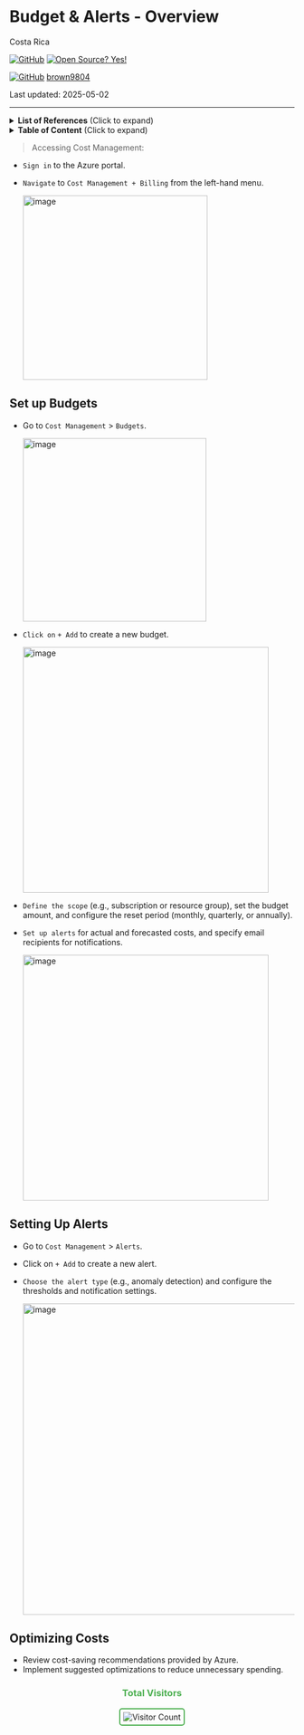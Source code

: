 # Budget \& Alerts - Overview

Costa Rica

[![GitHub](https://badgen.net/badge/icon/github?icon=github&label)](https://github.com) [![Open Source? Yes!](https://badgen.net/badge/Open%20Source%20%3F/Yes%21/blue?icon=github)](https://github.com/Naereen/badges/)

[![GitHub](https://img.shields.io/badge/--181717?logo=github&logoColor=ffffff)](https://github.com/)
[brown9804](https://github.com/brown9804)

Last updated: 2025-05-02

----------

<details>
<summary><b>List of References</b> (Click to expand)</summary>

- [Tutorial: Create and manage budgets](https://learn.microsoft.com/en-us/azure/cost-management-billing/costs/tutorial-acm-create-budgets?tabs=psbudget)
- [Use cost alerts to monitor usage and spending](https://learn.microsoft.com/en-us/azure/cost-management-billing/costs/cost-mgt-alerts-monitor-usage-spending)

</details>

<details>
<summary><b>Table of Content</b> (Click to expand)</summary>

- [Set up Budgets](#set-up-budgets)
- [Setting Up Alerts](#setting-up-alerts)
- [Optimizing Costs](#optimizing-costs)

</details>

> Accessing Cost Management: 

- `Sign in` to the Azure portal.
- `Navigate` to `Cost Management + Billing` from the left-hand menu.

   <img width="326" alt="image" src="https://github.com/user-attachments/assets/39f453f1-31a5-49fb-a2db-031e7a89ba98">

## Set up Budgets

- Go to `Cost Management` > `Budgets`.

   <img width="324" alt="image" src="https://github.com/user-attachments/assets/b7f7eb28-e8a7-4029-ab34-16dbde88fb55">
   
- `Click on` `+ Add` to create a new budget.

   <img width="434" alt="image" src="https://github.com/user-attachments/assets/61e7e1fa-4d2c-423a-84b7-ee82c66b9a19">

- `Define the scope` (e.g., subscription or resource group), set the budget amount, and configure the reset period (monthly, quarterly, or annually).
- `Set up alerts` for actual and forecasted costs, and specify email recipients for notifications.

   <img width="434" alt="image" src="https://github.com/user-attachments/assets/14fb5d90-36fd-498a-8e4d-e5d8bc4f8a9c">

## Setting Up Alerts

- Go to `Cost Management` > `Alerts`.
- Click on `+ Add` to create a new alert.
- `Choose the alert type` (e.g., anomaly detection) and configure the thresholds and notification settings.

   <img width="550" alt="image" src="https://github.com/user-attachments/assets/763e70ab-38fa-43b3-bd15-037ce17d427c">

## Optimizing Costs

- Review cost-saving recommendations provided by Azure.
- Implement suggested optimizations to reduce unnecessary spending.

<div align="center">
  <h3 style="color: #4CAF50;">Total Visitors</h3>
  <img src="https://profile-counter.glitch.me/brown9804/count.svg" alt="Visitor Count" style="border: 2px solid #4CAF50; border-radius: 5px; padding: 5px;"/>
</div>
